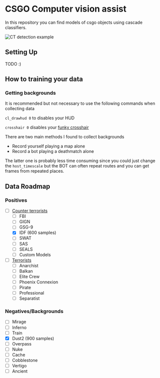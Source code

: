 # CSGO Computer vision assist

In this repository you can find models of csgo objects using cascade classifiers.

![CT detection example](https://user-images.githubusercontent.com/26195439/138152437-7befbba8-4e1c-4d63-815b-32fd8c3a5ea8.gif)

## Setting Up

TODO :)

## How to training your data

### Getting backgrounds

It is recommended but not necessary to use the following commands when collecting data

`cl_drawhud 0` to disables your HUD

`crosshair 0` disables your [funky crosshair](https://esports-news.co.uk/wp-content/uploads/2017/06/crosshair-generators-csgo-1.jpg)


There are two main methods I found to collect backgrounds

- Record yourself playing a map alone
- Record a bot playing a deathmatch alone

The latter one is probably less time consuming since you could just change the `host_timescale` but the BOT can often repeat routes and you can get frames from repeated places.

## Data Roadmap

### Positives 

- [ ] [Counter terrorists](https://counterstrike.fandom.com/wiki/Counter-Terrorists#Factions)
  - [ ] FBI
  - [ ] GIGN
  - [ ] GSG-9
  - [x] IDF (600 samples)
  - [ ] SWAT
  - [ ] SAS
  - [ ] SEALS
  - [ ] Custom Models
- [ ] [Terrorists](https://counterstrike.fandom.com/wiki/Terrorists#Factions)
  - [ ] Anarchist
  - [ ] Balkan
  - [ ] Elite Crew
  - [ ] Phoenix Connexion
  - [ ] Pirate
  - [ ] Professional
  - [ ] Separatist 

### Negatives/Backgrounds

- [ ] Mirage
- [ ] Inferno
- [ ] Train
- [x] Dust2 (900 samples)
- [ ] Overpass
- [ ] Nuke
- [ ] Cache
- [ ] Cobblestone
- [ ] Vertigo
- [ ] Ancient
